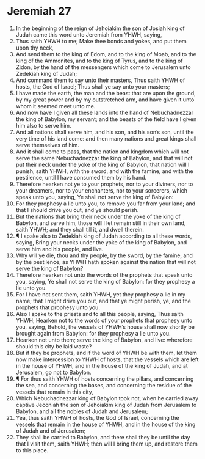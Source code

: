 ﻿# Jeremiah 27
1. In the beginning of the reign of Jehoiakim the son of Josiah king of Judah came this word unto Jeremiah from YHWH, saying, 
2. Thus saith YHWH to me; Make thee bonds and yokes, and put them upon thy neck, 
3. And send them to the king of Edom, and to the king of Moab, and to the king of the Ammonites, and to the king of Tyrus, and to the king of Zidon, by the hand of the messengers which come to Jerusalem unto Zedekiah king of Judah; 
4. And command them to say unto their masters, Thus saith YHWH of hosts, the God of Israel; Thus shall ye say unto your masters; 
5. I have made the earth, the man and the beast that are upon the ground, by my great power and by my outstretched arm, and have given it unto whom it seemed meet unto me. 
6. And now have I given all these lands into the hand of Nebuchadnezzar the king of Babylon, my servant; and the beasts of the field have I given him also to serve him. 
7. And all nations shall serve him, and his son, and his son’s son, until the very time of his land come: and then many nations and great kings shall serve themselves of him. 
8. And it shall come to pass, that the nation and kingdom which will not serve the same Nebuchadnezzar the king of Babylon, and that will not put their neck under the yoke of the king of Babylon, that nation will I punish, saith YHWH, with the sword, and with the famine, and with the pestilence, until I have consumed them by his hand. 
9. Therefore hearken not ye to your prophets, nor to your diviners, nor to your dreamers, nor to your enchanters, nor to your sorcerers, which speak unto you, saying, Ye shall not serve the king of Babylon: 
10. For they prophesy a lie unto you, to remove you far from your land; and that I should drive you out, and ye should perish. 
11. But the nations that bring their neck under the yoke of the king of Babylon, and serve him, those will I let remain still in their own land, saith YHWH; and they shall till it, and dwell therein. 
12. ¶ I spake also to Zedekiah king of Judah according to all these words, saying, Bring your necks under the yoke of the king of Babylon, and serve him and his people, and live. 
13. Why will ye die, thou and thy people, by the sword, by the famine, and by the pestilence, as YHWH hath spoken against the nation that will not serve the king of Babylon? 
14. Therefore hearken not unto the words of the prophets that speak unto you, saying, Ye shall not serve the king of Babylon: for they prophesy a lie unto you. 
15. For I have not sent them, saith YHWH, yet they prophesy a lie in my name; that I might drive you out, and that ye might perish, ye, and the prophets that prophesy unto you. 
16. Also I spake to the priests and to all this people, saying, Thus saith YHWH; Hearken not to the words of your prophets that prophesy unto you, saying, Behold, the vessels of YHWH’s house shall now shortly be brought again from Babylon: for they prophesy a lie unto you. 
17. Hearken not unto them; serve the king of Babylon, and live: wherefore should this city be laid waste? 
18. But if they be prophets, and if the word of YHWH be with them, let them now make intercession to YHWH of hosts, that the vessels which are left in the house of YHWH, and in the house of the king of Judah, and at Jerusalem, go not to Babylon. 
19. ¶ For thus saith YHWH of hosts concerning the pillars, and concerning the sea, and concerning the bases, and concerning the residue of the vessels that remain in this city, 
20. Which Nebuchadnezzar king of Babylon took not, when he carried away captive Jeconiah the son of Jehoiakim king of Judah from Jerusalem to Babylon, and all the nobles of Judah and Jerusalem; 
21. Yea, thus saith YHWH of hosts, the God of Israel, concerning the vessels that remain in the house of YHWH, and in the house of the king of Judah and of Jerusalem; 
22. They shall be carried to Babylon, and there shall they be until the day that I visit them, saith YHWH; then will I bring them up, and restore them to this place. 
